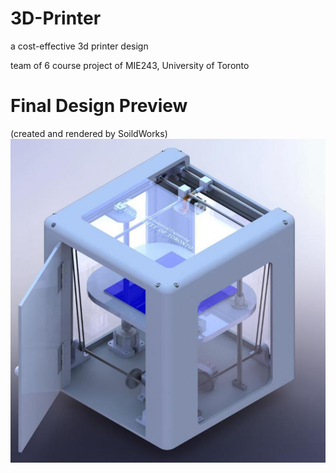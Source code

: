 # 3D-Printer
a cost-effective 3d printer design

team of 6 course project of MIE243, University of Toronto





# Final Design Preview 
(created and rendered by SoildWorks)
![alt text](https://github.com/echoztoronto/3D-Printer/blob/image/final.jpg)
